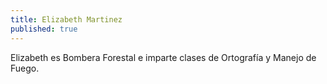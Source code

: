 ```yaml
---
title: Elizabeth Martinez
published: true
---
```


Elizabeth es Bombera Forestal e imparte clases de Ortografía y Manejo de Fuego.